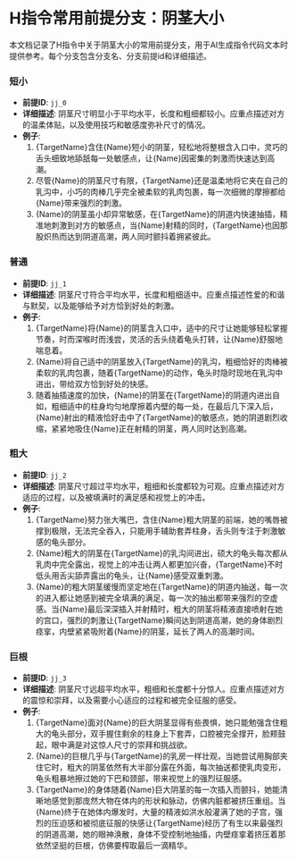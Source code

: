 # H指令常用前提分支：阴茎大小

本文档记录了H指令中关于阴茎大小的常用前提分支，用于AI生成指令代码文本时提供参考。每个分支包含分支名、分支前提id和详细描述。

### 短小
- **前提ID**: `jj_0`
- **详细描述**: 阴茎尺寸明显小于平均水平，长度和粗细都较小。应重点描述对方的温柔体贴，以及使用技巧和敏感度弥补尺寸的情况。
- **例子**:
  1. {TargetName}含住{Name}短小的阴茎，轻松地将整根含入口中，灵巧的舌头细致地舔舐每一处敏感点，让{Name}因密集的刺激而快速达到高潮。
  2. 尽管{Name}的阴茎尺寸有限，{TargetName}还是温柔地将它夹在自己的乳沟中，小巧的肉棒几乎完全被柔软的乳肉包裹，每一次细微的摩擦都给{Name}带来强烈的刺激。
  3. {Name}的阴茎虽小却异常敏感，在{TargetName}的阴道内快速抽插，精准地刺激到对方的敏感点，当{Name}射精的同时，{TargetName}也因那股炽热而达到阴道高潮，两人同时颤抖着拥紧彼此。

### 普通
- **前提ID**: `jj_1`
- **详细描述**: 阴茎尺寸符合平均水平，长度和粗细适中。应重点描述性爱的和谐与默契，以及能够给予对方恰到好处的刺激。
- **例子**:
  1. {TargetName}将{Name}的阴茎含入口中，适中的尺寸让她能够轻松掌握节奏，时而深喉时而浅尝，灵活的舌头绕着龟头打转，让{Name}舒服地喘息着。
  2. {Name}将自己适中的阴茎放入{TargetName}的乳沟，粗细恰好的肉棒被柔软的乳肉包裹，随着{TargetName}的动作，龟头时隐时现地在乳沟中进出，带给双方恰到好处的快感。
  3. 随着抽插速度的加快，{Name}的阴茎在{TargetName}的阴道内进出自如，粗细适中的柱身均匀地摩擦着内壁的每一处，在最后几下深入后，{Name}射出的精液恰好击中了{TargetName}的敏感点，她的阴道剧烈收缩，紧紧地吸住{Name}正在射精的阴茎，两人同时达到高潮。

### 粗大
- **前提ID**: `jj_2`
- **详细描述**: 阴茎尺寸超过平均水平，粗细和长度都较为可观。应重点描述对方适应的过程，以及被填满时的满足感和视觉上的冲击。
- **例子**:
  1. {TargetName}努力张大嘴巴，含住{Name}粗大阴茎的前端，她的嘴唇被撑到极限，无法完全吞入，只能用手辅助套弄柱身，舌头则专注于刺激敏感的龟头部分。
  2. {Name}粗大的阴茎在{TargetName}的乳沟间进出，硕大的龟头每次都从乳肉中完全露出，视觉上的冲击让两人都更加兴奋，{TargetName}不时低头用舌尖舔弄露出的龟头，让{Name}感受双重刺激。
  3. {Name}的粗大阴茎缓慢而坚定地在{TargetName}的阴道内抽送，每一次的进入都让她感到被完全填满的满足，每一次的抽出都带来强烈的空虚感。当{Name}最后深深插入并射精时，粗大的阴茎将精液直接喷射在她的宫口，强烈的刺激让{TargetName}瞬间达到阴道高潮，她的身体剧烈痉挛，内壁紧紧吸附着{Name}的阴茎，延长了两人的高潮时间。

### 巨根
- **前提ID**: `jj_3`
- **详细描述**: 阴茎尺寸远超平均水平，粗细和长度都十分惊人。应重点描述对方的震惊和崇拜，以及需要小心适应的过程和被完全征服的感受。
- **例子**:
  1. {TargetName}面对{Name}的巨大阴茎显得有些畏惧，她只能勉强含住粗大的龟头部分，双手握住剩余的柱身上下套弄，口腔被完全撑开，脸颊鼓起，眼中满是对这惊人尺寸的崇拜和挑战欲。
  2. {Name}的巨根几乎与{TargetName}的乳房一样壮观，当她尝试用胸部夹住它时，粗大的阴茎依然有大半部分露在外面，每次抽送都使乳肉变形，龟头粗暴地擦过她的下巴和颈部，带来视觉上的强烈征服感。
  3. {TargetName}的身体随着{Name}巨大阴茎的每一次插入而颤抖，她能清晰地感觉到那庞然大物在体内的形状和脉动，仿佛内脏都被挤压重组。当{Name}终于在她体内爆发时，大量的精液如洪水般灌满了她的子宫，强烈的压迫感和被彻底征服的快感让{TargetName}经历了有生以来最强烈的阴道高潮，她的眼神涣散，身体不受控制地抽搐，内壁痉挛着挤压着那依然坚挺的巨根，仿佛要榨取最后一滴精华。